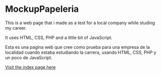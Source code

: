 # MockupPapeleria

This is a web page that i made as a test for a local company while studing my career.

It uses HTML, CSS, PHP and a little bit of JavaScript.

Esta es una pagina web que cree como prueba para una empresa de la localidad cuando estaba estudiando la carrera, usando HTML, CSS, PHP y un poco de JavaScript.

[Visit the index page here](https://alexreycer.github.io/MockupPapeleria/)
